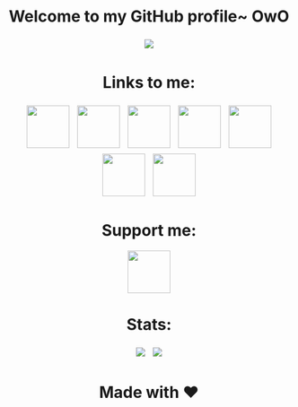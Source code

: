 <h1 align="center">Welcome to my GitHub profile~ OwO</h1>

<p align="center">
  <a href="https://vk.com/mtdru"><img src="https://user-images.githubusercontent.com/74720936/122591769-a446c680-d08d-11eb-9a2b-3ac2de6f1f7a.png" hspace="5"vspace="5"></a>
</p>

#

<h1 align="center">Links to me:</h1>
<p align="center">
  <a href="https://twitter.com/DezlowNG/"><img src="https://user-images.githubusercontent.com/74720936/133612270-297b5e07-3363-47ed-b3d5-ce698060df88.png" width="76" height="76" hspace="5"vspace="5"></a>
  <a href="https://facebook.com/dezlowfb/"><img src="https://user-images.githubusercontent.com/74720936/133612274-58efe73c-b777-4e43-9cc8-8f5f520b446d.png" width="76" height="76" hspace="5"vspace="5"></a>
  <a href="https://www.reddit.com/user/DezlowNG"><img src="https://user-images.githubusercontent.com/74720936/133612271-bc3eb3cf-5622-4167-aed2-9eac4f667803.png" width="76" height="76" hspace="5"vspace="5"></a>
  <a href="https://vk.com/dezlow"><img src="https://user-images.githubusercontent.com/74720936/133612269-a9aa4826-140f-4b2d-b16e-99489a50f127.png" width="76" height="76" hspace="5"vspace="5"></a>
  <a href="https://open.spotify.com/user/31z32d5odfyuyyykagdvmfpzhwpy/"><img src="https://user-images.githubusercontent.com/74720936/133612265-9f335cee-bd71-4616-9f67-873840ea3814.png" width="76" height="76" hspace="5"vspace="5"></a>
  <a href="https://t.me/dezlow"><img src="https://user-images.githubusercontent.com/74720936/133612272-6ec2fd70-2a64-4ac5-9df7-2eff877c921f.png" width="76" height="76" hspace="5"vspace="5"></a>
  <a href="https://www.youtube.com/channel/UCYV8min3NRKlG51P2GfZnKg"><img src="https://user-images.githubusercontent.com/74720936/133612948-58212243-ca3e-4b72-a759-dd195781ee43.png" width="76" height="76" hspace="5"vspace="5"></a>
</p>

#

<h1 align="center">Support me:</h1>
<p align="center">
  <a href="https://www.patreon.com/dezlow"><img src="https://user-images.githubusercontent.com/74720936/133612280-bdcc1cb6-95c5-4f3b-9d99-1eb3c95b1535.png"  width="76" height="76"></a>
</p>

#

<h1 align="center">Stats:</h1>
<p align="center">
  <a href="https://wakatime.com/@Dezlow"><img src="https://github-readme-stats.vercel.app/api/wakatime?username=Dezlow&langs_count=5&theme=dark&range=all_time" hspace="5"vspace="5"></a>
  <a href="https://github.com/DezlowNG"><img src="https://github-readme-stats.vercel.app/api/?username=DezlowNG&include_all_commits=true&theme=dark" hspace="5"vspace="5"></a>
</p>

#
  
<h1 align="center">Made with ❤️</h1>
